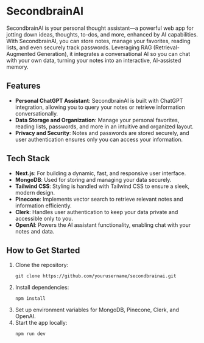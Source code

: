 # SecondbrainAI

SecondbrainAI is your personal thought assistant—a powerful web app for jotting down ideas, thoughts, to-dos, and more, enhanced by AI capabilities. With SecondbrainAI, you can store notes, manage your favorites, reading lists, and even securely track passwords. Leveraging RAG (Retrieval-Augmented Generation), it integrates a conversational AI so you can chat with your own data, turning your notes into an interactive, AI-assisted memory.

## Features

- **Personal ChatGPT Assistant**: SecondbrainAI is built with ChatGPT integration, allowing you to query your notes or retrieve information conversationally.
- **Data Storage and Organization**: Manage your personal favorites, reading lists, passwords, and more in an intuitive and organized layout.
- **Privacy and Security**: Notes and passwords are stored securely, and user authentication ensures only you can access your information.

## Tech Stack

- **Next.js**: For building a dynamic, fast, and responsive user interface.
- **MongoDB**: Used for storing and managing your data securely.
- **Tailwind CSS**: Styling is handled with Tailwind CSS to ensure a sleek, modern design.
- **Pinecone**: Implements vector search to retrieve relevant notes and information efficiently.
- **Clerk**: Handles user authentication to keep your data private and accessible only to you.
- **OpenAI**: Powers the AI assistant functionality, enabling chat with your notes and data.

## How to Get Started

1. Clone the repository:
   ```
   git clone https://github.com/yourusername/secondbrainai.git
   ```
2. Install dependencies:
   ```
   npm install
   ```
3. Set up environment variables for MongoDB, Pinecone, Clerk, and OpenAI.
4. Start the app locally:
   ```
   npm run dev
   ```
   
